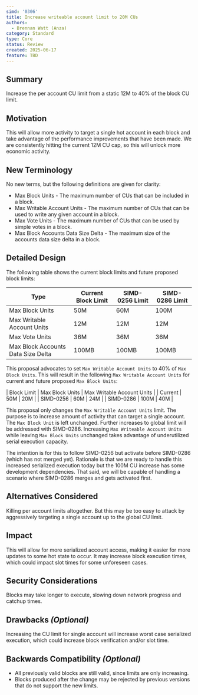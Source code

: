 ```yaml
---
simd: '0306'
title: Increase writeable account limit to 20M CUs
authors:
  - Brennan Watt (Anza)
category: Standard
type: Core
status: Review
created: 2025-06-17
feature: TBD
---
```


## Summary

Increase the per account CU limit from a static 12M to 40% of the block CU limit.

## Motivation

This will allow more activity to target a single hot account in each block and
take advantage of the performance improvements that have been made. We are
consistently hitting the current 12M CU cap, so this will unlock more economic
activity.

## New Terminology

No new terms, but the following definitions are given for clarity:

- Max Block Units - The maximum number of CUs that can be included in a block.
- Max Writable Account Units - The maximum number of CUs that can be used to
  write any given account in a block.
- Max Vote Units - The maximum number of CUs that can be used by simple votes
  in a block.
- Max Block Accounts Data Size Delta - The maximum size of the accounts data
  size delta in a block.

## Detailed Design

The following table shows the current block limits and future proposed block
limits:

| Type | Current Block Limit | SIMD-0256 Limit | SIMD-0286 Limit |
|------|-----|---------------|---------------------|
| Max Block Units | 50M | 60M | 100M |
| Max Writable Account Units | 12M | 12M  | 12M |
| Max Vote Units | 36M | 36M  | 36M  |
| Max Block Accounts Data Size Delta | 100MB | 100MB | 100MB |

This proposal advocates to set `Max Writable Account Units` to 40% of `Max Block
Units`. This will result in the following `Max Writable Account Units` for
current and future proposed `Max Block Units`:

| Block Limit | Max Block Units | Max Writable Account Units |
| Current | 50M | 20M |
| SIMD-0256 | 60M | 24M |
| SIMD-0286 | 100M | 40M |

This proposal only changes the `Max Writable Account Units` limit. The purpose
is to increase amount of activity that can target a single account. The `Max
Block Unit` is left unchanged. Further increases to global limit will be
addressed with SIMD-0286. Increasing `Max Writeable Account Units` while leaving
`Max Block Units` unchanged takes advantage of underutilized serial execution
capacity.

The intention is for this to follow SIMD-0256 but activate before SIMD-0286
(which has not merged yet). Rationale is that we are ready to handle this
increased serialized execution today but the 100M CU increase has some
development dependencies. That said, we will be capable of handling a scenario
where SIMD-0286 merges and gets activated first.

## Alternatives Considered

Killing per account limits altogether. But this may be too easy to attack by
aggressively targeting a single account up to the global CU limit.

## Impact

This will allow for more serialized account access, making it easier for more
updates to some hot state to occur. It may increase block execution times, which
could impact slot times for some unforeseen cases.

## Security Considerations

Blocks may take longer to execute, slowing down network progress and catchup times.

## Drawbacks *(Optional)*

Increasing the CU limit for single account will increase worst case serialized
execution, which could increase block verification and/or slot time.

## Backwards Compatibility *(Optional)*

- All previously valid blocks are still valid, since limits are only
  increasing.
- Blocks produced after the change may be rejected by previous versions that do
  not support the new limits.